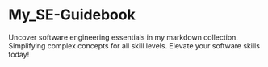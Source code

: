 # My_SE-Guidebook
Uncover software engineering essentials in my markdown collection. Simplifying complex concepts for all skill levels. Elevate your software skills today!
